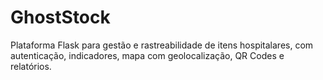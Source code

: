 # GhostStock
Plataforma Flask para gestão e rastreabilidade de itens hospitalares, com autenticação, indicadores, mapa com geolocalização, QR Codes e relatórios.

